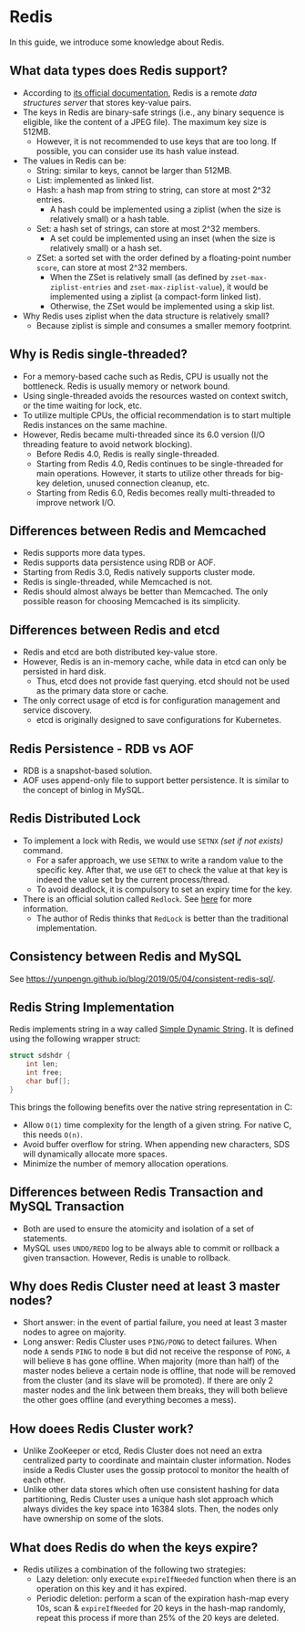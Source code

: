 # Redis

In this guide, we introduce some knowledge about Redis.

## What data types does Redis support?

- According to [its official documentation](https://redis.io/topics/data-types-intro), Redis is a remote _data structures server_ that stores key-value pairs.
- The keys in Redis are binary-safe strings (i.e., any binary sequence is eligible, like the content of a JPEG file). The maximum key size is 512MB.
    - However, it is not recommended to use keys that are too long. If possible, you can consider use its hash value instead.
- The values in Redis can be:
    - String: similar to keys, cannot be larger than 512MB.
    - List: implemented as linked list.
    - Hash: a hash map from string to string, can store at most 2^32 entries.
    	- A hash could be implemented using a ziplist (when the size is relatively small) or a hash table.
    - Set: a hash set of strings, can store at most 2^32 members.
    	- A set could be implemented using an inset (when the size is relatively small) or a hash set.
    - ZSet: a sorted set with the order defined by a floating-point number `score`, can store at most 2^32 members.
    	- When the ZSet is relatively small (as defined by `zset-max-ziplist-entries` and `zset-max-ziplist-value`), it would be implemented using a ziplist (a compact-form linked list).
    	- Otherwise, the ZSet would be implemented using a skip list.
- Why Redis uses ziplist when the data structure is relatively small?
    - Because ziplist is simple and consumes a smaller memory footprint.

## Why is Redis single-threaded?

- For a memory-based cache such as Redis, CPU is usually not the bottleneck. Redis is usually memory or network bound.
- Using single-threaded avoids the resources wasted on context switch, or the time waiting for lock, etc.
- To utilize multiple CPUs, the official recommendation is to start multiple Redis instances on the same machine.
- However, Redis became multi-threaded since its 6.0 version (I/O threading feature to avoid network blocking).
    - Before Redis 4.0, Redis is really single-threaded.
    - Starting from Redis 4.0, Redis continues to be single-threaded for main operations. However, it starts to utilize other threads for big-key deletion, unused connection cleanup, etc.
    - Starting from Redis 6.0, Redis becomes really multi-threaded to improve network I/O.

## Differences between Redis and Memcached

- Redis supports more data types.
- Redis supports data persistence using RDB or AOF.
- Starting from Redis 3.0, Redis natively supports cluster mode.
- Redis is single-threaded, while Memcached is not.
- Redis should almost always be better than Memcached. The only possible reason for choosing Memcached is its simplicity.

## Differences between Redis and etcd

- Redis and etcd are both distributed key-value store.
- However, Redis is an in-memory cache, while data in etcd can only be persisted in hard disk.
	- Thus, etcd does not provide fast querying. etcd should not be used as the primary data store or cache.
- The only correct usage of etcd is for configuration management and service discovery.
	- etcd is originally designed to save configurations for Kubernetes.

## Redis Persistence - RDB vs AOF

- RDB is a snapshot-based solution.
- AOF uses append-only file to support better persistence. It is similar to the concept of binlog in MySQL.

## Redis Distributed Lock

- To implement a lock with Redis, we would use `SETNX` _(set if not exists)_ command.
	- For a safer approach, we use `SETNX` to write a random value to the specific key. After that, we use `GET` to check the value at that key is indeed the value set by the current process/thread.
	- To avoid deadlock, it is compulsory to set an expiry time for the key.
- There is an official solution called `Redlock`. See [here](https://redis.io/topics/distlock) for more information.
	- The author of Redis thinks that `RedLock` is better than the traditional implementation.

## Consistency between Redis and MySQL

See https://yunpengn.github.io/blog/2019/05/04/consistent-redis-sql/.

## Redis String Implementation

Redis implements string in a way called [Simple Dynamic String](https://github.com/antirez/sds). It is defined using the following wrapper struct:

```cpp
struct sdshdr {
    int len;
    int free;
    char buf[];
}
```

This brings the following benefits over the native string representation in C:

- Allow `O(1)` time complexity for the length of a given string. For native C, this needs `O(n)`.
- Avoid buffer overflow for string. When appending new characters, SDS will dynamically allocate more spaces.
- Minimize the number of memory allocation operations.

## Differences between Redis Transaction and MySQL Transaction

- Both are used to ensure the atomicity and isolation of a set of statements.
- MySQL uses `UNDO/REDO` log to be always able to commit or rollback a given transaction. However, Redis is unable to rollback.

## Why does Redis Cluster need at least 3 master nodes?

- Short answer: in the event of partial failure, you need at least 3 master nodes to agree on majority.
- Long answer: Redis Cluster uses `PING/PONG` to detect failures. When node `A` sends `PING` to node `B` but did not receive the response of `PONG`, `A` will believe `B` has gone offline. When majority (more than half) of the master nodes believe a certain node is offline, that node will be removed from the cluster (and its slave will be promoted). If there are only 2 master nodes and the link between them breaks, they will both believe the other goes offline (and everything becomes a mess).

## How doees Redis Cluster work?

- Unlike ZooKeeper or etcd, Redis Cluster does not need an extra centralized party to coordinate and maintain cluster information. Nodes inside a Redis Cluster uses the gossip protocol to monitor the health of each other.
- Unlike other data stores which often use consistent hashing for data partitioning, Redis Cluster uses a unique hash slot approach which always divides the key space into 16384 slots. Then, the nodes only have ownership on some of the slots.

## What does Redis do when the keys expire?

- Redis utilizes a combination of the following two strategies:
    - Lazy deletion: only execute `expireIfNeeded` function when there is an operation on this key and it has expired.
    - Periodic deletion: perform a scan of the expiration hash-map every 10s, scan & `expireIfNeeded` for 20 keys in the hash-map randomly, repeat this process if more than 25% of the 20 keys are deleted.
